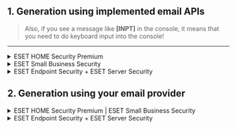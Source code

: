 ## 1. Generation using implemented email APIs
> Also, if you see a message like **[INPT]** in the console, it means that you need to do keyboard input into the console!

---

<details>
  <summary>ESET HOME Security Premium</summary>
  
  1. Run main.py or executable file or use [MBCI](https://github.com/Tanha-Apu/ESET-KeyGen/blob/main/wiki/MBCI-Inferface.md):
  ```
  python main.py --chrome --key
  ```
  ```
  ESET-KeyGen_v1.5.0.5_win64.exe --chrome --key
  ```
  > File name is unique for each version! Do not copy the above command. This is an example!

  2. Wait until you will see the license data
  > This information will also be written to a file named "Today date - ESET ACCOUNTS.txt"

  ![Windows](https://github.com/Tanha-Apu/ESET-KeyGen/blob/main/img/key_run_win.png)
</details>

<details>
  <summary>ESET Small Business Security</summary>
  
  1. Run main.py or executable file or use [MBCI](https://github.com/Tanha-Apu/ESET-KeyGen/blob/main/wiki/MBCI-Inferface.md):
  ```
  python main.py --chrome --small-business-key
  ```
  ```
  ESET-KeyGen_v1.5.0.5_win64.exe --chrome --small-business-key
  ```
  > File name is unique for each version! Do not copy the above command. This is an example!

  2. Wait until you will see the license data
  > This information will also be written to a file named "Today date - ESET ACCOUNTS.txt"

  ![Windows](https://github.com/Tanha-Apu/ESET-KeyGen/blob/main/img/small_business_key_run_win.png)
</details>

<details>
  <summary>ESET Endpoint Security + ESET Server Security</summary>
  
  1. Run main.py or executable file use [MBCI](https://github.com/Tanha-Apu/ESET-KeyGen/blob/main/wiki/MBCI-Inferface.md):
  ```
  python main.py --chrome --endpoint-key
  ```
  ```
  ESET-KeyGen_v1.5.0.5_win64.exe --chrome --endpoint-key
  ```
  > File name is unique for each version! Do not copy the above command. This is an example!

  > **Works ONLY if you use the ```--custom-email-api``` argument or the following ```Email APIs```: ```mailticking```, ```developermail```**

  2. Wait until appears you will see *"Solve the captcha on the page manually!!!"*. Next, you will see a captcha with text input in the browser window created. You solve it and then just do nothing, the algorithm will do everything for you!

  3. Wait until you will see the license data
  > This information will also be written to a file named "Today date - ESET ACCOUNTS.txt"

  ![Windows](https://github.com/Tanha-Apu/ESET-KeyGen/blob/main/img/endpoint_key_run_win.png)
</details>

## 2. Generation using your email provider

<details>
  <summary>ESET HOME Security Premium | ESET Small Business Security</summary>
  
  #### ESET HOME Security Premium
  1. Run main.py or executable file use [MBCI](https://github.com/Tanha-Apu/ESET-KeyGen/blob/main/wiki/MBCI-Inferface.md):
  ```
  python main.py --chrome --key --custom-email-api
  ```
  ```
  ESET-KeyGen_v1.5.0.5_win64.exe --chrome --key --custom-email-api
  ```
  > File name is unique for each version! Do not copy the above command. This is an example!

  #### ESET Small Business Security
  1. Run main.py or executable file use [MBCI](https://github.com/Tanha-Apu/ESET-KeyGen/blob/main/wiki/MBCI-Inferface.md):
  ```
  python main.py --chrome --small-business-key --custom-email-api
  ```
  ```
  ESET-KeyGen_v1.5.0.5_win64.exe --chrome --small-business-key --custom-email-api
  ```
  > File name is unique for each version! Do not copy the above command. This is an example!

  2. Then in the console you'll see *"Enter an email address you have access to"* and you'll need to enter a real existing email address that you can read incoming emails to. I suggest using a temporary email for this, such as [TempMail](https://temp-mail.org)
  > Then the algorithm will continue as in the first method

  3. After some time in the console you will see the message *"Enter the link to activate your account, it will come to the email address you provide"*, here you need to go to your email and find mail in inbox (you will have to wait)
    
     **FROM: info@product.eset.com**
     
     **SUBJECT: Account Confirmation**

     Then open that email and copy the link that is in the button (right click on the button, copy link address) and paste it into the console. If you have done everything correctly, the generation will complete successfully!

     ![Windows](https://github.com/Tanha-Apu/ESET-KeyGen/blob/main/img/activated_href_esethome.png)

  4. Wait until appears you will see the license data 
  > This information will also be written to a file named "Today date - ESET KEYS.txt"

  #### ESET HOME Security Premium
  ![Windows](https://github.com/Tanha-Apu/ESET-KeyGen/blob/main/img/key_run_win_custom_email_api.png)

  #### ESET Small Business Security
  ![Windows](https://github.com/Tanha-Apu/ESET-KeyGen/blob/main/img/small_business_key_run_win_custom_email_api.png)
</details>

<details>
  <summary>ESET Endpoint Security + ESET Server Security</summary>
  
  1. Run main.py or executable file use [MBCI](https://github.com/Tanha-Apu/ESET-KeyGen/blob/main/wiki/MBCI-Inferface.md):
  ```
  python main.py --chrome --endpoint-key --custom-email-api
  ```
  ```
  ESET-KeyGen_v1.5.0.5_win64.exe --chrome --endpoint-key --custom-email-api
  ```
  > File name is unique for each version! Do not copy the above command. This is an example!

  2. Then in the console you'll see *"Enter an email address you have access to"* and you'll need to enter a real existing email address that you can read incoming emails to. I suggest using a temporary email for this, such as [TempMail](https://temp-mail.org)
  > Then the algorithm will continue as in the first method

  3. Wait until appears you will see *"Solve the captcha on the page manually!!!"*. Next, you will see a captcha with text input in the browser window created. You solve it and then just do nothing, the algorithm will do everything for you!

  4. After some time in the console you will see the message *"Enter the link to activate your account, it will come to the email address you provide"*, here you need to go to your email and find mail in inbox (you will have to wait)

     **FROM: noreply@protecthub.eset.com**

     **SUBJECT: Welcome to ESET PROTECT Hub**

     Then open that email and copy the link that is in the button (right click on the button, copy link address) and paste it into the console. If you have done everything correctly, the generation will complete successfully!

     ![Windows](https://github.com/Tanha-Apu/ESET-KeyGen/blob/main/img/activated_href_protecthub.png)

  5. Wait for the inscription *"Wait for a message to your e-mail about successful key generation!!!"*

  ![Windows](https://github.com/Tanha-Apu/ESET-KeyGen/blob/main/img/endpoint_key_run_win_custom_email_api.png)

  6. Wait for the license data to appear (you will have to wait)
  This information will be sent to your e-mail in the form of a letter in the format of:
     
     **FROM: noreply@orders.eset.com**

     **SUBJECT: Thank you for purchasing ESET PROTECT Advanced**

  Then open that email, scroll down a bit and you'll see the license key!

  ![Windows](https://github.com/Tanha-Apu/ESET-KeyGen/blob/main/img/protecthub_license_data_message.png)
</details>
